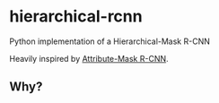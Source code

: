 # hierarchical-rcnn

Python implementation of a Hierarchical-Mask R-CNN

Heavily inspired by [Attribute-Mask R-CNN](https://github.com/tensorflow/tpu/tree/master/models/official/detection/projects/fashionpedia).

## Why?
